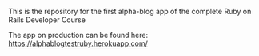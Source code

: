 This is the repository for the first alpha-blog app of the complete Ruby on Rails Developer Course

The app on production can be found here: https://alphablogtestruby.herokuapp.com/